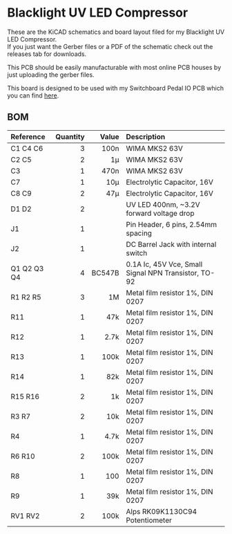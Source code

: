 # Blacklight UV LED Compressor

These are the KiCAD schematics and board layout filed for my Blacklight UV LED Compressor.  
If you just want the Gerber files or a PDF of the schematic check out the releases tab for downloads.

This PCB should be easily manufacturable with most online PCB houses by just uploading the gerber files.

This board is designed to be used with my Switchboard Pedal IO PCB which you can find [here](https://github.com/NuclearLighthouseStudios/Switchboard).

## BOM

| Reference   | Quantity | Value  | Description                                          |
| :---------- | -------: | -----: | :--------------------------------------------------- |
| C1 C4 C6    | 3        | 100n   | WIMA MKS2 63V                                        |
| C2 C5       | 2        | 1µ     | WIMA MKS2 63V                                        |
| C3          | 1        | 470n   | WIMA MKS2 63V                                        |
| C7          | 1        | 10µ    | Electrolytic Capacitor, 16V                          |
| C8 C9       | 2        | 47µ    | Electrolytic Capacitor, 16V                          |
| D1 D2       | 2        |        | UV LED 400nm, ~3.2V forward voltage drop             |
| J1          | 1        |        | Pin Header, 6 pins, 2.54mm spacing                   |
| J2          | 1        |        | DC Barrel Jack with internal switch                  |
| Q1 Q2 Q3 Q4 | 4        | BC547B | 0.1A Ic, 45V Vce, Small Signal NPN Transistor, TO-92 |
| R1 R2 R5    | 3        | 1M     | Metal film resistor 1%, DIN 0207                     |
| R11         | 1        | 47k    | Metal film resistor 1%, DIN 0207                     |
| R12         | 1        | 2.7k   | Metal film resistor 1%, DIN 0207                     |
| R13         | 1        | 100k   | Metal film resistor 1%, DIN 0207                     |
| R14         | 1        | 82k    | Metal film resistor 1%, DIN 0207                     |
| R15 R16     | 2        | 1k     | Metal film resistor 1%, DIN 0207                     |
| R3 R7       | 2        | 10k    | Metal film resistor 1%, DIN 0207                     |
| R4          | 1        | 4.7k   | Metal film resistor 1%, DIN 0207                     |
| R6 R10      | 2        | 100k   | Metal film resistor 1%, DIN 0207                     |
| R8          | 1        | 100    | Metal film resistor 1%, DIN 0207                     |
| R9          | 1        | 39k    | Metal film resistor 1%, DIN 0207                     |
| RV1 RV2     | 2        | 100k   | Alps RK09K1130C94 Potentiometer                      |
